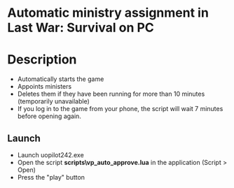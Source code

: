 # Automatic ministry assignment in Last War: Survival on PC


# Description
* Automatically starts the game
* Appoints ministers
* Deletes them if they have been running for more than 10 minutes (temporarily unavailable)
* If you log in to the game from your phone, the script will wait 7 minutes before opening again.

## Launch
- Launch uopilot242.exe
- Open the script **scripts\vp_auto_approve.lua** in the application (Script > Open)
- Press the "play" button